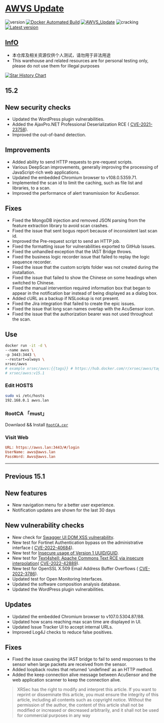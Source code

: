 # [AWVS Update](https://awvs.vercel.app/)

![version](https://img.shields.io/badge/Version-15.2-da282a)  [![Docker Automated Build](https://img.shields.io/docker/automated/xrsec/awvs?label=Build&logo=docker&style=flat-square)](https://hub.docker.com/r/xrsec/awvs) [![AWVS_Update](https://github.com/XRSec/AWVS-Update/actions/workflows/AWVS_Update.yml/badge.svg)](https://github.com/XRSec/AWVS-Update/actions/workflows/AWVS_Update.yml) ![cracking](https://img.shields.io/badge/No-cracking-da282a) [![Latest version](https://img.shields.io/badge/fahai.org-法海之路-da282a)](https://www.fahai.org)

## [InfO](https://www.acunetix.com/support/build-history/)

- 本仓库及相关资源仅供个人测试，请勿用于非法用途
- This warehouse and related resources are for personal testing only, please do not use them for illegal purposes

[![Star History Chart](https://api.star-history.com/svg?repos=XRSec/AWVS-Update&type=Date)](https://star-history.com/#XRSec/AWVS-Update&Date)

## 15.2

## New security checks

- Updated the WordPress plugin vulnerabilities.
- Added the AjaxPro.NET Professional Deserialization RCE ( [CVE-2021-23758](https://nvd.nist.gov/vuln/detail/CVE-2021-23758)).
- Improved the out-of-band detection.

## Improvements

- Added ability to send HTTP requests to pre-request scripts.
- Various DeepScan improvements, generally improving the processing of JavaScript-rich web applications.
- Updated the embedded Chromium browser to v108.0.5359.71.
- Implemented the scan id to limit the caching, such as file list and libraries, to a scan.
- Improved the performance of alert transmission for AcuSensor.

## Fixes

- Fixed the MongoDB injection and removed JSON parsing from the feature extraction library to avoid scan crashes.
- Fixed the issue that sent bogus report because of inconsistent last scan id.
- Improved the Pre-request script to send an HTTP job.
- Fixed the formatting issue for vulnerabilities exported to GitHub Issues.
- Fixed the unhandled exception that the IAST Bridge throws.
- Fixed the business logic recorder issue that failed to replay the logic sequence recorder.
- Fixed the issue that the custom scripts folder was not created during the installation.
- Fixed the issue that failed to show the Chinese on some headings when switched to Chinese.
- Fixed the manual intervention required information box that began to appear in the notification bar instead of being displayed as a dialog box.
- Added cURL as a backup if NSLookup is not present.
- Fixed the Jira integration that failed to create the epic issues.
- Fixed the issue that long scan names overlap with the AcuSensor icon.
- Fixed the issue that the authorization bearer was not used throughout the scan.

## Use

```bash
docker run -it -d \
--name awvs \
-p 3443:3443 \
--restart=always \
xrsec/awvs
# example xrsec/awvs:{{tags}} # https://hub.docker.com/r/xrsec/awvs/tags
# xrsec/awvs:v15.1
```

### Edit HOSTS

```bash
sudo vi /etc/hosts
192.168.0.1 awvs.lan
```

### RootCA 「must」

Downlaod && Install [`RootCA.cer`](https://cdn.jsdelivr.net/gh/XRSec/AWVS-Update@main/.github/resources/ca.cer)

### Visit Web

```ini
URL: https://awvs.lan:3443/#/login
UserName: awvs@awvs.lan
PassWord: Awvs@awvs.lan
```

<hr>

## Previous 15.1

## New features

- New navigation menu for a better user experience.
- Notification updates are shown for the last 30 days

## New vulnerability checks

- New check for [Swagger UI DOM XSS vulnerability](https://www.vidocsecurity.com/blog/hacking-swagger-ui-from-xss-to-account-takeovers/).
- New test for Fortinet Authentication bypass on the administrative interface ( [CVE-2022-40684](https://www.fortiguard.com/psirt/FG-IR-22-377)).
- New test for [Insecure usage of Version 1 UUID/GUID](https://www.intruder.io/research/in-guid-we-trust).
- New test for [Text4shell: Apache Commons Text RCE via insecure interpolation](https://www.openwall.com/lists/oss-security/2022/10/13/4)( [CVE-2022-42889](https://www.openwall.com/lists/oss-security/2022/10/13/4)).
- New test for OpenSSL X.509 Email Address Buffer Overflows ( [CVE-2022-3786](https://www.openssl.org/blog/blog/2022/11/01/email-address-overflows/)).
- Updated test for Open Monitoring Interfaces.
- Updated the software composition analysis database.
- Updated the WordPress plugin vulnerabilities.

## Updates

- Updated the embedded Chromium browser to v107.0.5304.87/88.
- Updated how scans reaching max scan time are displayed in UI.
- Updated Issue Tracker UI to accept internal URLs.
- Improved Log4J checks to reduce false positives.

## Fixes

- Fixed the issue causing the IAST bridge to fail to send responses to the sensor when large packets are received from the sensor.
- Added loopback routes that returned ‘undefined’ as an HTTP method.
- Added the keep connection alive message between AcuSensor and the web application scanner to keep the connection alive.

> XRSec has the right to modify and interpret this article. If you want to reprint or disseminate this article, you must ensure the integrity of this article, including all contents such as copyright notice. Without the permission of the author, the content of this article shall not be modified or increased or decreased arbitrarily, and it shall not be used for commercial purposes in any way